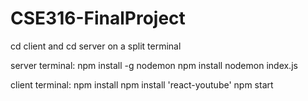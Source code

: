 # CSE316-FinalProject
cd client and cd server on a split terminal

server terminal:
npm install -g nodemon
npm install
nodemon index.js

client terminal:
npm install
npm install 'react-youtube'
npm start
